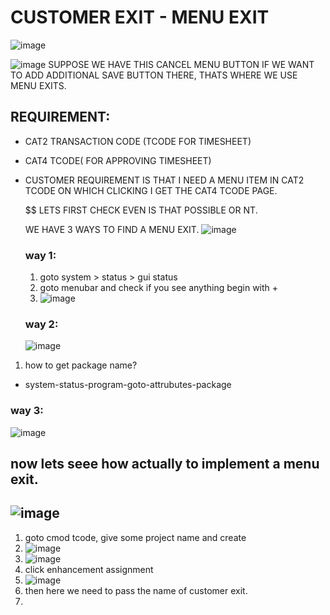 # CUSTOMER EXIT - MENU EXIT

![image](https://github.com/bhuvabhavik/MY-ABAP-CHEATSHEET/assets/49744703/cc694b35-fc1c-48cc-8514-6263b7b77a3c)

![image](https://github.com/bhuvabhavik/MY-ABAP-CHEATSHEET/assets/49744703/6da7c396-d48d-4e1c-9b90-95e7d2820628)
SUPPOSE WE HAVE THIS CANCEL MENU BUTTON IF  WE WANT TO ADD ADDITIONAL SAVE BUTTON THERE, THATS WHERE WE USE MENU EXITS.

## REQUIREMENT: 
- CAT2 TRANSACTION CODE (TCODE FOR TIMESHEET)
- CAT4 TCODE( FOR APPROVING TIMESHEET)
- CUSTOMER REQUIREMENT IS THAT I NEED A MENU ITEM IN CAT2 TCODE ON WHICH CLICKING I GET THE CAT4 TCODE PAGE.

  $$ LETS FIRST CHECK EVEN IS THAT POSSIBLE OR NT.

  WE HAVE 3 WAYS TO FIND A MENU EXIT.
  ![image](https://github.com/bhuvabhavik/MY-ABAP-CHEATSHEET/assets/49744703/c56437bf-1360-4941-b1ed-077ad51f0c40)


  ### way 1:
  1. goto system > status > gui status
  2. goto menubar and check if you see anything begin with +
  3. ![image](https://github.com/bhuvabhavik/MY-ABAP-CHEATSHEET/assets/49744703/965a3cfb-e2c7-4fb0-91ce-50566757026b)
 
  ### way 2:
  ![image](https://github.com/bhuvabhavik/MY-ABAP-CHEATSHEET/assets/49744703/b32941dc-f62e-4175-b0d8-1e2b6f79c23a)
1. how to get package name?
  - system-status-program-goto-attrubutes-package
    

### way 3: 
![image](https://github.com/bhuvabhavik/MY-ABAP-CHEATSHEET/assets/49744703/2800db02-f454-4981-a5cc-63ed19dca4d8)

## now lets seee how actually to implement a menu exit.
![image](https://github.com/bhuvabhavik/MY-ABAP-CHEATSHEET/assets/49744703/31173df4-5bab-4b25-93e5-e06ec8e49804)
---
1. goto cmod tcode, give some project name and create
2. ![image](https://github.com/bhuvabhavik/MY-ABAP-CHEATSHEET/assets/49744703/d20413f6-9fcf-4520-88c3-fa5c3bd9611e)
3. ![image](https://github.com/bhuvabhavik/MY-ABAP-CHEATSHEET/assets/49744703/df9855d2-26d0-4a58-9cde-0dcce184b8c8)
4. click enhancement assignment
5. ![image](https://github.com/bhuvabhavik/MY-ABAP-CHEATSHEET/assets/49744703/462c841e-a0c6-4721-bdbf-ac802af83bec)
6. then here we need to pass the name of customer exit.
7. 




